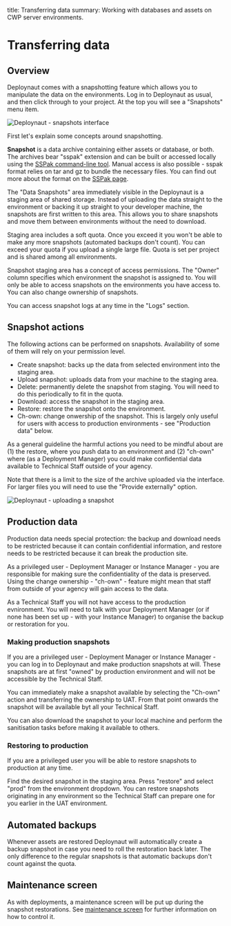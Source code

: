 title: Transferring data
summary: Working with databases and assets on CWP server environments.

# Transferring data

## Overview

Deploynaut comes with a snapshotting feature which allows you to manipulate the data on the environments. Log in to
Deploynaut as usual, and then click through to your project. At the top you will see a "Snapshots" menu item.

![Deploynaut - snapshots interface](/_images/deploynaut-snapshots.jpg)

First let's explain some concepts around snapshotting.

**Snapshot** is a data archive containing either assets or database, or both. The archives bear "sspak" extension and
can be built or accessed locally using the [SSPak command-line tool](http://silverstripe.github.io/sspak/). Manual
access is also possible - sspak format relies on tar and gz to bundle the necessary files. You can find out more about
the format on the [SSPak page](http://silverstripe.github.io/sspak/).

The "Data Snapshots" area immediately visible in the Deploynaut is a staging area of shared storage. Instead of
uploading the data straight to the environment or backing it up straight to your developer machine, the snapshots are
first written to this area. This allows you to share snapshots and move them between environments without the need to
download.

Staging area includes a soft quota. Once you exceed it you won't be able to make any more snapshots (automated backups
don't count). You can exceed your quota if you upload a single large file. Quota is set per project and is shared
among all environments.

Snapshot staging area has a concept of access permissions. The "Owner" column specifies which environment the snapshot
is assigned to. You will only be able to access snapshots on the environments you have access to. You can also change
ownership of snapshots.

You can access snapshot logs at any time in the "Logs" section.

## Snapshot actions

The following actions can be performed on snapshots. Availability of some of them will rely on your permission level.

* Create snapshot: backs up the data from selected environment into the staging area.
* Upload snapshot: uploads data from your machine to the staging area.
* Delete: permanently delete the snapshot from staging. You will need to do this periodically to fit in the quota.
* Download: access the snapshot in the staging area.
* Restore: restore the snapshot onto the environment.
* Ch-own: change onwership of the snapshot. This is largely only useful for users with access to production
environments - see "Production data" below.

As a general guideline the harmful actions you need to be mindful about are (1) the restore, where you push data to an
environment and (2) "ch-own" where (as a Deployment Manager) you could make confidential data available to Technical
Staff outside of your agency.

Note that there is a limit to the size of the archive uploaded via the interface. For larger files you will need to use
the "Provide externally" option.

![Deploynaut - uploading a snapshot](/_images/deploynaut-external-upload.jpg)

## Production data

Production data needs special protection: the backup and download needs to be restricted because it can contain
confidential information, and restore needs to be restricted because it can break the production site.

<div class="notice" markdown='1'>
As a privileged user - Deployment Manager or Instance Manager - you are responsible for making sure the confidentiality
of the data is preserved. Using the change ownership - "ch-own" - feature might mean that staff from outside of your
agency will gain access to the data.
</div>

As a Technical Staff you will not have access to the production evnironment. You will need to talk with your Deployment
Manager (or if none has been set up - with your Instance Manager) to organise the backup or restoration for you.

### Making production snapshots

If you are a privileged user - Deployment Manager or Instance Manager - you can log in to Deploynaut and make production
snapshots at will. These snapshots are at first "owned" by production environment and will not be accessible by the
Technical Staff.

You can immediately make a snapshot available by selecting the "Ch-own" action and transferring the ownership to
UAT. From that point onwards the snapshot will be available byt all your Technical Staff.

You can also download the snapshot to your local machine and perform the sanitisation tasks before making it available
to others.

### Restoring to production

If you are a privileged user you will be able to restore snapshots to production at any time.

Find the desired snapshot in the staging area. Press "restore" and select "prod" from the environment dropdown. You can
restore snapshots originating in any environment so the Technical Staff can prepare one for you earlier in the UAT
environment.

## Automated backups

Whenever assets are restored Deploynaut will automatically create a backup snapshot in case you need to roll the
restoration back later. The only difference to the regular snapshots is that automatic backups don't count against the
quota.

## Maintenance screen

As with deployments, a maintenance screen will be put up during the snapshot restorations. See [maintenance screen](/how_tos/maintenance_screen)
for further information on how to control it.
